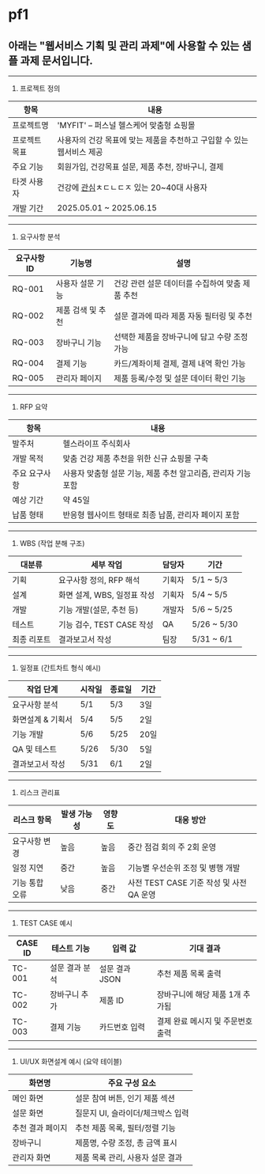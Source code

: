 # pf1
## 아래는 "웹서비스 기획 및 관리 과제"에 사용할 수 있는 샘플 과제 문서입니다.

---

1. 프로젝트 정의

| 항목 | 내용 |
| --- | --- |
| 프로젝트명 | 'MYFIT' – 퍼스널 헬스케어 맞춤형 쇼핑몰 |
| 프로젝트 목표 | 사용자의 건강 목표에 맞는 제품을 추천하고 구입할 수 있는 웹서비스 제공 |
| 주요 기능 | 회원가입, 건강목표 설문, 제품 추천, 장바구니, 결제 |
| 타겟 사용자 | 건강에 [관심](https://www.instagram.com/reel/DILaaofxvO0/?igsh=aDdwNTdvOThiOGty)ㅊㄷㄴㄷㅈ 있는 20~40대 사용자 |
| 개발 기간 | 2025.05.01 ~ 2025.06.15 |

---

1. 요구사항 분석

| 요구사항 ID | 기능명 | 설명 |
| --- | --- | --- |
| RQ-001 | 사용자 설문 기능 | 건강 관련 설문 데이터를 수집하여 맞춤 제품 추천 |
| RQ-002 | 제품 검색 및 추천 | 설문 결과에 따라 제품 자동 필터링 및 추천 |
| RQ-003 | 장바구니 기능 | 선택한 제품을 장바구니에 담고 수량 조정 가능 |
| RQ-004 | 결제 기능 | 카드/계좌이체 결제, 결제 내역 확인 가능 |
| RQ-005 | 관리자 페이지 | 제품 등록/수정 및 설문 데이터 확인 기능 |

---

1. RFP 요약

| 항목 | 내용 |
| --- | --- |
| 발주처 | 헬스라이프 주식회사 |
| 개발 목적 | 맞춤 건강 제품 추천을 위한 신규 쇼핑몰 구축 |
| 주요 요구사항 | 사용자 맞춤형 설문 기능, 제품 추천 알고리즘, 관리자 기능 포함 |
| 예상 기간 | 약 45일 |
| 납품 형태 | 반응형 웹사이트 형태로 최종 납품, 관리자 페이지 포함 |

---

1. WBS (작업 분해 구조)

| 대분류 | 세부 작업 | 담당자 | 기간 |
| --- | --- | --- | --- |
| 기획 | 요구사항 정의, RFP 해석 | 기획자 | 5/1 ~ 5/3 |
| 설계 | 화면 설계, WBS, 일정표 작성 | 기획자 | 5/4 ~ 5/5 |
| 개발 | 기능 개발(설문, 추천 등) | 개발자 | 5/6 ~ 5/25 |
| 테스트 | 기능 검수, TEST CASE 작성 | QA | 5/26 ~ 5/30 |
| 최종 리포트 | 결과보고서 작성 | 팀장 | 5/31 ~ 6/1 |

---

1. 일정표 (간트차트 형식 예시)

| 작업 단계 | 시작일 | 종료일 | 기간 |
| --- | --- | --- | --- |
| 요구사항 분석 | 5/1 | 5/3 | 3일 |
| 화면설계 & 기획서 | 5/4 | 5/5 | 2일 |
| 기능 개발 | 5/6 | 5/25 | 20일 |
| QA 및 테스트 | 5/26 | 5/30 | 5일 |
| 결과보고서 작성 | 5/31 | 6/1 | 2일 |

---

1. 리스크 관리표

| 리스크 항목 | 발생 가능성 | 영향도 | 대응 방안 |
| --- | --- | --- | --- |
| 요구사항 변경 | 높음 | 높음 | 중간 점검 회의 주 2회 운영 |
| 일정 지연 | 중간 | 높음 | 기능별 우선순위 조정 및 병행 개발 |
| 기능 통합 오류 | 낮음 | 중간 | 사전 TEST CASE 기준 작성 및 사전 QA 운영 |

---

1. TEST CASE 예시

| CASE ID | 테스트 기능 | 입력 값 | 기대 결과 |
| --- | --- | --- | --- |
| TC-001 | 설문 결과 분석 | 설문 결과 JSON | 추천 제품 목록 출력 |
| TC-002 | 장바구니 추가 | 제품 ID | 장바구니에 해당 제품 1개 추가됨 |
| TC-003 | 결제 기능 | 카드번호 입력 | 결제 완료 메시지 및 주문번호 출력 |

---

1. UI/UX 화면설계 예시 (요약 테이블)

| 화면명 | 주요 구성 요소 |
| --- | --- |
| 메인 화면 | 설문 참여 버튼, 인기 제품 섹션 |
| 설문 화면 | 질문지 UI, 슬라이더/체크박스 입력 |
| 추천 결과 페이지 | 추천 제품 목록, 필터/정렬 기능 |
| 장바구니 | 제품명, 수량 조정, 총 금액 표시 |
| 관리자 화면 | 제품 목록 관리, 사용자 설문 결과 |
